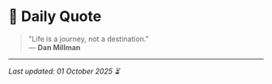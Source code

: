# 📜 Daily Quote

> "Life is a journey, not a destination."  
> — **Dan Millman**

---

_Last updated: 01 October 2025 ⏳_
